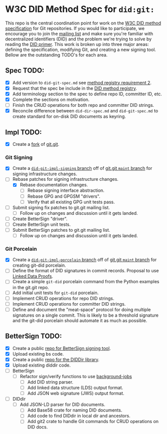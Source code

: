 # W3C DID Method Spec for `did:git:`

This repo is the central coordination point for work on the
[W3C DID method specification](https://w3c-ccg.github.io/did-spec/) for
Git repositories. If you would like to participate, we encourage you to join
the [mailing list](https://groups.io/g/did-git/topics) and make sure you're
familiar with decentralized identifiers (DID) and the problem we're trying to
solve by reading the [DID primer](https://w3c-ccg.github.io/did-primer/). This
work is broken up into three major areas: defining the specification, modifying
Git, and creating a new signing tool. Bellow are the outstanding TODO's for
each area.

## Spec TODO:

- [x] Add version to `did-git-spec.md` see [method registry requirement 2](https://w3c-ccg.github.io/did-method-registry/#the-registration-process).
- [x] Request that the spec be include in the [DID method registry](https://w3c-ccg.github.io/did-method-registry/).
- [x] Add terminology section to the spec to define repo ID, committer ID, etc.
- [x] Complete the sections on motivation.
- [ ] Finish the CRUD operations for both repo and committer DID strings.
- [x] Reconcile difference between `did-dir-spec.md` and `did-git-spec.md` to create standard for on-disk DID documents as keyring.

## Impl TODO:

- [x] Create a [fork](https://github.com/dhuseby/did-git-impl) of [git.git](git://git.kernel.org/pub/scm/git/git.git).

### Git Signing
- [x] Create a [`did-git-impl-signing` branch](https://github.com/dhuseby/did-git-impl/tree/did-git-impl-signing) off of [git.git `maint` branch](https://github.com/dhuseby/did-git-impl/tree/maint) for signing infrastructure changes.
- [ ] Rebase patches for signing infrastructure changes.
  - [x] Rebase documentation changes.
	- [ ] Rebase signing interface abstraction.
	- [ ] Rebase GPG and GPGSM "drivers".
	- [ ] Verify that all existing GPG unit tests pass.
- [ ] Submit signing fix patches to git.git mailing list.
  - [ ] Follow up on changes and discussion until it gets landed.
- [ ] Create BetterSign "driver".
- [ ] Create BetterSign unit tests.
- [ ] Submit BetterSign patches to git.git mailing list.
  - [ ] Follow up on changes and discussion until it gets landed.

### Git Porcelain

- [x] Create a [`did-git-impl-porcelain` branch](https://github.com/dhuseby/did-git-impl/tree/did-git-impl-porcelain) off of [git.git `maint` branch](https://github.com/dhuseby/did-git-impl/tree/maint) for creating git-did porcelain.
- [ ] Define the format of DID signatures in commit records. Proposal to use [Linked Data Proofs](https://github.com/dhuseby/did-git-spec/issues/9).
- [ ] Create a simple `git-did` porcelain command from the Python examples in the git.git repo.
- [ ] Add initial unit tests for `git-did` porcelain.
- [ ] Implement CRUD operations for repo DID strings.
- [ ] Implement CRUD operations for committer DID strings.
- [ ] Define and document the "meat-space" protocol for doing multiple signatures on a single commit. This is likely to be a threshold signature and the git-did porcelain should automate it as much as possible.

## BetterSign TODO:

- [x] Create a public [repo for BetterSign signing tool](https://github.com/dhuseby/bs).
- [x] Upload existing bs code.
- [x] Create a public [repo for the DIDDir library](https://github.com/dhuseby/diddir).
- [x] Upload existing diddir code.
- [ ] BetterSign
  - [ ] Refactor sign/verify functions to use [background-jobs](https://crates.io/crates/background-jobs)
	- [ ] Add DID string parser.
	- [ ] Add linked data structure (LDS) output format.
	- [ ] Add JSON web signature (JWS) output format.
- [ ] DIDdir
  - [ ] Add JSON-LD parser for DID documents.
	- [ ] Add Base58 crate for naming DID documents.
	- [ ] Add code to find DIDdir in local dir and ancestors.
	- [ ] Add git2 crate to handle Git commands for CRUD operations on DID docs.
